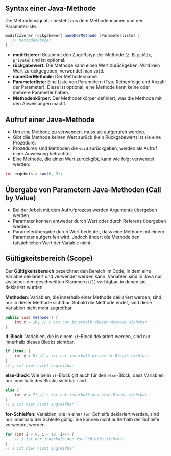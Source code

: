 ## Syntax einer Java-Methode

Die Methodensignatur besteht aus dem Methodennamen und der Parameterliste.

```java
modifizierer rückgabewert nameDerMethode (Parameterliste) {
   // Methodenkörper
}
```

- **modifizierer:** Bestimmt den Zugriffstyp der Methode (z. B. `public`, `private`) und ist optional.
- **rückgabewert:** Die Methode kann einen Wert zurückgeben. Wird kein Wert zurückgegeben, verwendet man `void`.
- **nameDerMethode:**  Der Methodenname. 
- **Parameterliste:** Eine Liste von Parametern (Typ, Reihenfolge und Anzahl der Parameter). Diese ist optional; eine Methode kann keine oder mehrere Parameter haben.
- **Methodenkörper:** Der Methodenkörper definiert, was die Methode mit den Anweisungen macht.

## Aufruf einer Java-Methode  
- Um eine Methode zu verwenden, muss sie aufgerufen werden. 
- Gibt diie Methode keinen Wert zurück (kein Rückgabewert) ist sie eine Prozedure.  
- Prozeduren sind Methoden die `void` zurückgeben, werden als Aufruf einer Anweisung betrachtet. 
- Eine Methode, die einen Wert zurückgibt, kann wie folgt verwendet werden:

```java
int ergebnis = sum(6, 9);
```

## Übergabe von Parametern Java-Methoden (Call by Value)

- Bei der Arbeit mit dem Aufrufprozess werden Argumente übergeben werden. 
- Parameter können entweder durch Wert oder durch Referenz übergeben werden.
- Parameterübergabe durch Wert bedeutet, dass eine Methode mit einem Parameter aufgerufen wird. Jedoch ändert die Methode den tatsächlichen Wert der Variable nicht.

## Gültigkeitsbereich (Scope)   
Der **Gültigkeitsbereich** bezeichnet den Bereich im Code, in dem eine Variable deklariert und verwendet werden kann. Variablen sind in Java nur zwischen den geschweiften Klammern (`{}`) verfügbar, in denen sie deklariert wurden.

**Methoden**: 
Variablen, die innerhalb einer Methode deklariert werden, sind nur in dieser Methode sichtbar. Sobald die Methode endet, sind diese Variablen nicht mehr zugreifbar.   
```java   
public void methode() {       
	int x = 10; // x ist nur innerhalb dieser Methode sichtbar   
}
```

**if-Block**: 
Variablen, die in einem `if`-Block deklariert werden, sind nur innerhalb dieses Blocks sichtbar.
```java
if (true) {
    int y = 5; // y ist nur innerhalb dieses if-Blocks sichtbar
}
// y ist hier nicht zugreifbar
```

**else-Block**: 
Wie beim `if`-Block gilt auch für den `else`-Block, dass Variablen nur innerhalb des Blocks sichtbar sind.

```java
else {     
	int z = 7; // z ist nur innerhalb des else-Blocks sichtbar  
} 
// z ist hier nicht zugreifbar`
```

**for-Schleifen**: 
Variablen, die in einer `for`-Schleife deklariert werden, sind nur innerhalb der Schleife gültig. Sie können nicht außerhalb der Schleife verwendet werden.

```java
for (int i = 0; i < 10; i++) {     
	// i ist nur innerhalb der for-Schleife sichtbar 
} 
// i ist hier nicht zugreifbar`
```